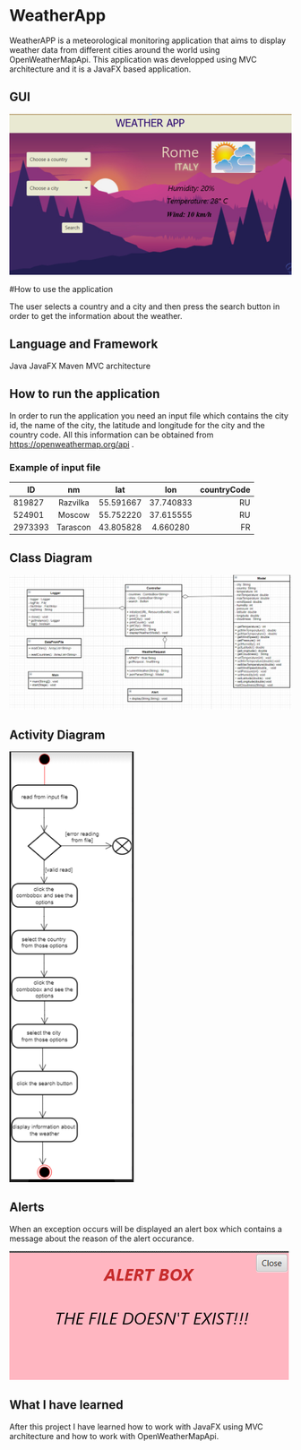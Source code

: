 # WeatherApp

WeatherAPP is a meteorological monitoring application that aims to display weather data from different cities around the world using OpenWeatherMapApi. 
This application was developped using MVC architecture and it is a JavaFX based application.

## GUI


![](/src/main/resources/images/gui.png)

#How to use the application

The user selects a country and a city and then press the search button in order to get the information about the weather.

## Language and Framework

Java
JavaFX
Maven
MVC architecture


## How to run the application

In order to run the application you need an input file which contains the city id, the name of the city, the latitude and longitude for the city and the country code.
All this information can be obtained from https://openweathermap.org/api .

### Example of input file


| ID        | nm         | lat       | lon       |  countryCode |
| --------  |:----------:| :--------:| :--------:| ------------:|
| 819827    | Razvilka   | 55.591667 | 37.740833 |     RU       |
| 524901    | Moscow     | 55.752220 | 37.615555 |     RU       |
| 2973393   | Tarascon   | 43.805828 |  4.660280 |     FR       | 



## Class Diagram

![](/src/main/resources/images/ClassDiagram.jpg)


## Activity Diagram

![](/src/main/resources/images/ActivitiesDiagram.PNG)


## Alerts

When an exception occurs will be displayed an alert box which contains a message about the reason of the alert occurance.

![](/src/main/resources/images/error.png)

## What I have learned

After this project I have learned how to work with JavaFX using MVC architecture and how to work with OpenWeatherMapApi.
